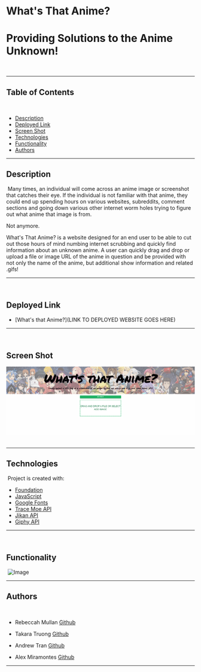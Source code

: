 # What's That Anime?
# Providing Solutions to the Anime Unknown!
​

---


## Table of Contents
​
- [Description](#description)
- [Deployed Link](#deployed-Link)
- [Screen Shot](#screen-shot)
- [Technologies](#technologies)
- [Functionality](#functionality)
- [Authors](#authors)
​

---

## Description
​
Many times, an individual will come across an anime image or screenshot that catches their eye. If the individual is not familiar with that anime, they could end up spending hours on various websites, subreddits, comment sections and going down various other internet worm holes trying to figure out what anime that image is from.

Not anymore.

What's That Anime? is a website designed for an end user to be able to cut out those hours of mind numbing internet scrubbing and quickly find information about an unknown anime. A user can quickly drag and drop or upload a file or image URL of the anime in question and be provided with not only the name of the anime, but additional show information and related .gifs! 
​

---

​
## Deployed Link
 - [What's that Anime?](LINK TO DEPLOYED WEBSITE GOES HERE)


 ---
​
​
## Screen Shot
![What's That Anime?](./develop/landing-page-whats-that-anime.png)
​

---

## Technologies
​
Project is created with:
​
- [Foundation](https://get.foundation/)
- [JavaScript](https://www.javascript.com/)
- [Google Fonts](https://fonts.google.com/)
- [Trace Moe API](https://soruly.github.io/trace.moe-api/#/)
- [Jikan API](https://jikan.moe/)
- [Giphy API](https://developers.giphy.com/)

---
​
## Functionality
​
![Image](./develop/functionality-whats-that-anime.gif)
​

---

## Authors
​
- Rebeccah Mullan
[Github](https://github.com/Acanthodoris)

- Takara Truong
[Github](https://github.com/truont2)

- Andrew Tran
[Github](https://github.com/AndrewTranMSW)

- Alex Miramontes
[Github](https://www.github.com/amiramonte)
---

